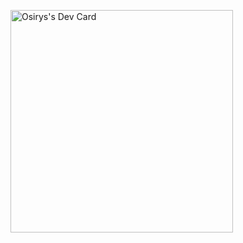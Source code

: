 <a href="https://app.daily.dev/osirys"><img src="https://api.daily.dev/devcards/v2/qYhgJrCqE.png?type=default&r=d4q" width="356" alt="Osirys's Dev Card"/></a>
